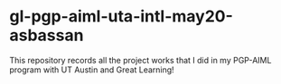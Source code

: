 # gl-pgp-aiml-uta-intl-may20-asbassan
This repository records all the project works that I did in my PGP-AIML program with UT Austin and Great Learning!
